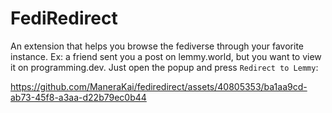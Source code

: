 # FediRedirect

An extension that helps you browse the fediverse through your favorite instance.
Ex: a friend sent you a post on lemmy.world, but you want to view it on programming.dev. Just open the popup and press `Redirect to Lemmy`:

https://github.com/ManeraKai/fediredirect/assets/40805353/ba1aa9cd-ab73-45f8-a3aa-d22b79ec0b44
